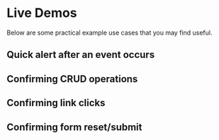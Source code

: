 # Live Demos
Below are some practical example use cases that you may find useful.

## Quick alert after an event occurs


## Confirming CRUD operations


## Confirming link clicks


## Confirming form reset/submit
